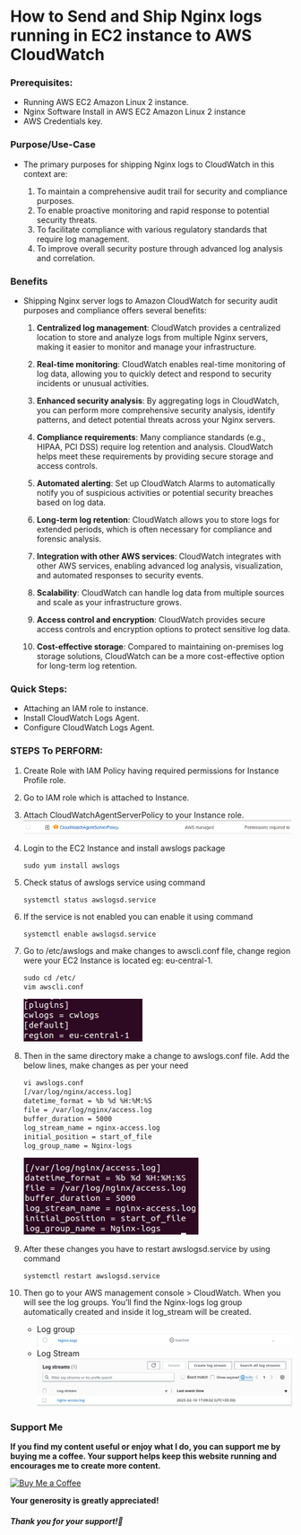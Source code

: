 # How to Send and Ship Nginx logs running in EC2 instance to AWS CloudWatch

### Prerequisites:

- Running AWS EC2 Amazon Linux 2 instance.
- Nginx Software Install in AWS EC2 Amazon Linux 2 instance 
- AWS Credentials key. 

### Purpose/Use-Case

- The primary purposes for shipping Nginx logs to CloudWatch in this context are:
  
  1. To maintain a comprehensive audit trail for security and compliance purposes.
  2. To enable proactive monitoring and rapid response to potential security threats.
  3. To facilitate compliance with various regulatory standards that require log management.
  4. To improve overall security posture through advanced log analysis and correlation.

### Benefits

- Shipping Nginx server logs to Amazon CloudWatch for security audit purposes and compliance offers several benefits:
  
  1. **Centralized log management**:
     CloudWatch provides a centralized location to store and analyze logs from multiple Nginx servers, making it easier to monitor and manage your infrastructure.
  
  2. **Real-time monitoring**:
     CloudWatch enables real-time monitoring of log data, allowing you to quickly detect and respond to security incidents or unusual activities.
  
  3. **Enhanced security analysis**:
     By aggregating logs in CloudWatch, you can perform more comprehensive security analysis, identify patterns, and detect potential threats across your Nginx servers.
  
  4. **Compliance requirements**:
     Many compliance standards (e.g., HIPAA, PCI DSS) require log retention and analysis. CloudWatch helps meet these requirements by providing secure storage and access controls.
  
  5. **Automated alerting**:
     Set up CloudWatch Alarms to automatically notify you of suspicious activities or potential security breaches based on log data.
  
  6. **Long-term log retention**:
     CloudWatch allows you to store logs for extended periods, which is often necessary for compliance and forensic analysis.
  
  7. **Integration with other AWS services**:
     CloudWatch integrates with other AWS services, enabling advanced log analysis, visualization, and automated responses to security events.
  
  8. **Scalability**:
     CloudWatch can handle log data from multiple sources and scale as your infrastructure grows.
  
  9. **Access control and encryption**:
     CloudWatch provides secure access controls and encryption options to protect sensitive log data.
  
  10. **Cost-effective storage**:
      Compared to maintaining on-premises log storage solutions, CloudWatch can be a more cost-effective option for long-term log retention.

### Quick Steps:

- Attaching an IAM role to instance. 
- Install CloudWatch Logs Agent. 
- Configure CloudWatch Logs Agent. 

### STEPS To PERFORM:

1. Create Role with IAM Policy having required permissions for Instance Profile role. 

2. Go to IAM role which is attached to Instance. 

3. Attach CloudWatchAgentServerPolicy  to your Instance role.
    ![CloudWatchAgentServerPolicy](https://github.com/sawanchouksey/documents/blob/main/docs/Cloud/CloudWatchAgentServerPolicy.png?raw=true)

4. Login to the EC2 Instance and install awslogs package
   
   ```
   sudo yum install awslogs
   ```

5. Check status of awslogs service using command
   
   ```
   systemctl status awslogsd.service
   ```

6. If the service is not enabled you can enable it using command
   
   ```
   systemctl enable awslogsd.service
   ```

7. Go to /etc/awslogs and make changes to awscli.conf file, change region were your EC2 Instance is located eg: eu-central-1.
   
   ```
   sudo cd /etc/ 
   vim awscli.conf
   ```
   
    ![AwsCliConf](https://github.com/sawanchouksey/documents/blob/main/docs/Cloud/awscli.png?raw=true)

8. Then in the same directory make a change to awslogs.conf file. Add the below lines, make changes as per your need
   
   ```
   vi awslogs.conf
   [/var/log/nginx/access.log] 
   datetime_format = %b %d %H:%M:%S 
   file = /var/log/nginx/access.log 
   buffer_duration = 5000 
   log_stream_name = nginx-access.log 
   initial_position = start_of_file 
   log_group_name = Nginx-logs
   ```
   
    ![AwsLogsConf](https://github.com/sawanchouksey/documents/blob/main/docs/Cloud/awslogsconf.png?raw=true)

9. After these changes you have to restart awslogsd.service by using command
   
   ```
   systemctl restart awslogsd.service
   ```

10. Then go to your AWS management console > CloudWatch. When you will see the log groups. You’ll find the Nginx-logs log group automatically created and inside it log_stream will be created.
    
    - Log group
        ![AwsCloudWatchLogGroup](https://github.com/sawanchouksey/documents/blob/main/docs/Cloud/loggroup.png?raw=true)
    - Log Stream
        ![AwsCloudWatchLogStream](https://github.com/sawanchouksey/documents/blob/main/docs/Cloud/logstream.png?raw=true)


### Support Me

**If you find my content useful or enjoy what I do, you can support me by buying me a coffee. Your support helps keep this website running and encourages me to create more content.**

[![Buy Me a Coffee](https://www.buymeacoffee.com/assets/img/custom_images/orange_img.png)](https://www.buymeacoffee.com/sawanchokso)

**Your generosity is greatly appreciated!**

##### Thank you for your support!💚
